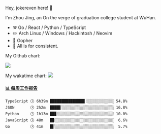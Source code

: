 Hey, jokereven here! 👋

I'm Zhou Jing, an On the verge of graduation college student at WuHan.

-   :hammer_and_pick: Go / React / Python / TypeScript
-   :pencil2: Arch Linux / Windows / Hackintosh / Neovim
-   :seedling: Gopher
-   :thought_balloon: All is for consistent.

My Github chart:

![](https://ghchart.rshah.org/JonnieWayy)

My wakatime chart:
![](https://wakatime.com/share/@jokereven/1679dc82-4bf9-4b63-9203-390d608503de.png)

<!-- waka-box start -->
#### <a href="https://gist.github.com/9f8118785e2d128d746db5f61b0e0a2a" target="_blank">📊 每周工作报告</a>
```text
TypeScript 🕓 6h39m ███████████████▎░░░░░░░░░░░░ 54.8%
JSON       🕓 2h2m  ████▋░░░░░░░░░░░░░░░░░░░░░░░ 16.8%
Python     🕓 1h13m ██▊░░░░░░░░░░░░░░░░░░░░░░░░░ 10.0%
JavaScript 🕓 48m   █▊░░░░░░░░░░░░░░░░░░░░░░░░░░  6.6%
Go         🕓 41m   █▌░░░░░░░░░░░░░░░░░░░░░░░░░░  5.7%
```
<!-- Powered by https://github.com/journey-ad/waka-box-go . -->
<!-- waka-box end -->
